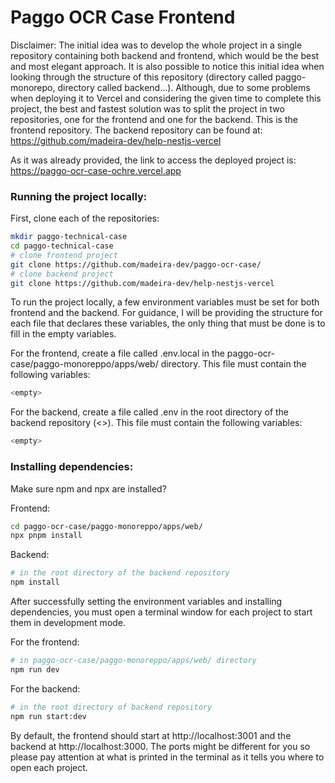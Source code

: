 # Paggo OCR Case Frontend

Disclaimer: The initial idea was to develop the whole project in a single repository containing both backend and frontend, which would be the best and most elegant approach. It is also possible to notice this initial idea when looking through the structure of this repository (directory called paggo-monorepo, directory called backend…). Although, due to some problems when deploying it to Vercel and considering the given time to complete this project, the best and fastest solution was to split the project in two repositories, one for the frontend and one for the backend. This is the frontend repository.
The backend repository can be found at: https://github.com/madeira-dev/help-nestjs-vercel

As it was already provided, the link to access the deployed project is: https://paggo-ocr-case-ochre.vercel.app

### Running the project locally:

First, clone each of the repositories:
```bash
mkdir paggo-technical-case
cd paggo-technical-case
# clone frontend project
git clone https://github.com/madeira-dev/paggo-ocr-case/
# clone backend project
git clone https://github.com/madeira-dev/help-nestjs-vercel
```

To run the project locally, a few environment variables must be set for both frontend and the backend.
For guidance, I will be providing the structure for each file that declares these variables, the only thing that must be done is to fill in the empty variables.

For the frontend, create a file called .env.local in the paggo-ocr-case/paggo-monoreppo/apps/web/ directory.
This file must contain the following variables:
```bash
<empty>
```

For the backend, create a file called .env in the root directory of the backend repository (<>).
This file must contain the following variables:
```bash
<empty>
```

### Installing dependencies:
Make sure npm and npx are installed?

Frontend:
```bash
cd paggo-ocr-case/paggo-monoreppo/apps/web/
npx pnpm install
```

Backend:
```bash
# in the root directory of the backend repository
npm install
```

After successfully setting the environment variables and installing dependencies, you must open a terminal window for each project to start them in development mode.

For the frontend:
```bash
# in paggo-ocr-case/paggo-monoreppo/apps/web/ directory
npm run dev
```

For the backend:
```bash
# in the root directory of backend repository
npm run start:dev
```

By default, the frontend should start at http://localhost:3001 and the backend at http://localhost:3000. The ports might be different for you so please pay attention at what is printed in the terminal as it tells you where to open each project.

